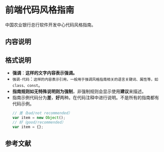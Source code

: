 # 前端代码风格指南

中国农业银行总行软件开发中心代码风格指南。

## 内容说明


## 格式说明

- **强调**：**这样的文字内容表示强调。**
- `强调-代码`：`这样的内容表示引用，一般用于强调风格指南相关的语言关键词、属性等，如class、const`。
- **指南规则如无特殊说明则为强制**，非强制规则会显示使用**建议**来描述。
- 指南示例代码分为**差**，**好**两种。在代码注释中进行说明。不是所有的指南都有代码示例。
  ```js
  // 差（bad/not recommended）
  var item = new Object();
  // 好（good/recommended）
  var item = {};
  ```

## 参考文献
